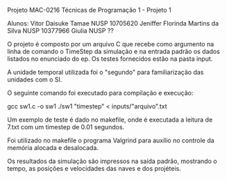 Projeto MAC-0216 Técnicas de Programação 1 - Projeto 1

Alunos:
Vitor Daisuke Tamae                NUSP 10705620
Jeniffer Florinda Martins da Silva NUSP 10377966
Giulia NUSP ??

O projeto é composto por um arquivo C que recebe como argumento na linha de comando o TimeStep da simulação e na entrada padrão os dados listados no enunciado do ep. Os testes fornecidos estão na pasta input.

A unidade temporal utilizada foi o "segundo" para familiarização das unidades com o SI.

O seguinte comando foi executado para compilação e execução:

gcc sw1.c -o sw1
./sw1 "timestep" < inputs/"arquivo".txt

Um exemplo de teste é dado no makefile, onde é executada a leitura de 7.txt com um timestep de 0.01 segundos.

Foi utilizado no makefile o programa Valgrind para auxílio no controle da memória alocada e desalocada.

Os resultados da simulação são impressos na saída padrão, mostrando o tempo, as posições e velocidades das naves e dos projéteis.


